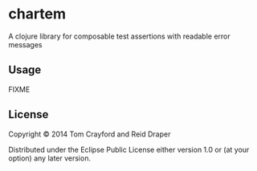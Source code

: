 # chartem

A clojure library for composable test assertions with readable error messages

## Usage

FIXME

## License

Copyright © 2014 Tom Crayford and Reid Draper

Distributed under the Eclipse Public License either version 1.0 or (at
your option) any later version.
